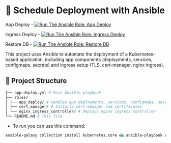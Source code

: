 # 🐙 Schedule Deployment with Ansible 

App Deploy - [![Run The Ansible Role: App Deploy](https://github.com/DolVladzio/schedule-Ansible/actions/workflows/app_deploy.yml/badge.svg?branch=main)](https://github.com/DolVladzio/schedule-Ansible/actions/workflows/app_deploy.yml)

Ingress Deploy - [![Run The Ansible Role: Ingress Deploy](https://github.com/DolVladzio/schedule-Ansible/actions/workflows/ingress_deploy.yml/badge.svg?branch=main)](https://github.com/DolVladzio/schedule-Ansible/actions/workflows/ingress_deploy.yml)

Restore DB - [![Run The Ansible Role: Restore DB](https://github.com/DolVladzio/schedule-Ansible/actions/workflows/restore_db.yml/badge.svg?branch=main)](https://github.com/DolVladzio/schedule-Ansible/actions/workflows/restore_db.yml)

This project uses Ansible to automate the deployment of a Kubernetes-based application, including app components (deployments, services, configmaps, secrets) and ingress setup (TLS, cert-manager, nginx ingress).

## 📁 Project Structure
```bash
├── app-deploy.yml # Main Ansible playbook
├── roles/
│ ├── app_deploy/ # Handles app deployments, services, configmaps, secrets, restores db
│ ├── cert_manager/ # Installs cert-manager and certificates
│ └── nginx_ingress_controller/ # Deploys nginx ingress controller
└── README.md # This file
```
- To run you can use this command:
```bash
ansible-galaxy collection install kubernetes.core && ansible-playbook app-deploy.yml
```
